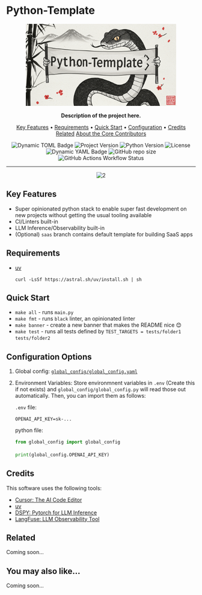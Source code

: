 # Python-Template

<p align="center">
  <img src="media/banner.png" alt="2" width="400">
</p>

<p align="center">
<b>Description of the project here. </b>
</p>

<p align="center">
<p align="center">
  <a href="#key-features">Key Features</a> •
  <a href="#requirements">Requirements</a> •
  <a href="#quick-start">Quick Start</a> •
  <a href="#configuration-options">Configuration</a> •
  <a href="#credits">Credits</a>
  <a href="#related">Related</a>
  <a href="#about-the-core-contributors">About the Core Contributors</a>
</p>

</p>

<p align="center">
  <img src="https://img.shields.io/badge/dynamic/toml?url=https%3A%2F%2Fraw.githubusercontent.com%2FMiyamura80%2FPython-Template%2Fmain%2Fpyproject.toml&query=%24.project.name&label=Project Name&color=purple" alt="Dynamic TOML Badge">
  <img alt="Project Version" src="https://img.shields.io/badge/dynamic/toml?url=https%3A%2F%2Fraw.githubusercontent.com%2FMiyamura80%2FPython-Template%2Fmain%2Fpyproject.toml&query=%24.project.version&label=version&color=blue">
  <img alt="Python Version" src="https://img.shields.io/badge/dynamic/toml?url=https%3A%2F%2Fraw.githubusercontent.com%2FMiyamura80%2FPython-Template%2Fmain%2Fpyproject.toml&query=%24.project['requires-python']&label=python&logo=python&color=blue">
  <img src="https://img.shields.io/badge/License-MIT-blue" alt="License">
  <img alt="Dynamic YAML Badge" src="https://img.shields.io/badge/dynamic/yaml?url=https%3A%2F%2Fraw.githubusercontent.com%2FMiyamura80%2FPython-Template%2Fmain%2Fglobal_config%2Fglobal_config.yaml&query=%24%5B%27model_name%27%5D&label=Model in Use&color=yellow">
  <img alt="GitHub repo size" src="https://img.shields.io/github/repo-size/Miyamura80/Python-Template">
  <img alt="GitHub Actions Workflow Status" src="https://img.shields.io/github/actions/workflow/status/Miyamura80/Python-Template/test_target_tests.yaml?branch=main">

</p>

--- 

<p align="center">
  <img src="media/creating_banner.gif" alt="2" width="600">
</p>


## Key Features

- Super opinionated python stack to enable super fast development on new projects without getting the usual tooling available
- CI/Linters built-in
- LLM Inference/Observability built-in
- (Optional) `saas` branch contains default template for building SaaS apps

## Requirements

- [uv](https://docs.astral.sh/uv/)
  ```
  curl -LsSf https://astral.sh/uv/install.sh | sh
  ```

## Quick Start

- `make all` - runs `main.py`
- `make fmt` - runs `black` linter, an opinionated linter
- `make banner` - create a new banner that makes the README nice 😊
- `make test` - runs all tests defined by `TEST_TARGETS = tests/folder1 tests/folder2`



## Configuration Options

1. Global config: [`global_config/global_config.yaml`](global_config/global_config.yaml)
2. Environment Variables: Store environmnent variables in `.env` (Create this if not exists) and `global_config/global_config.py`  will read those out automatically. Then, you can import them as follows:

    `.env` file:
    ```env
    OPENAI_API_KEY=sk-...
    ```
    python file:
    ```python
    from global_config import global_config

    print(global_config.OPENAI_API_KEY)
    ```

## Credits

This software uses the following tools:
- [Cursor: The AI Code Editor](cursor.com)
- [uv](https://docs.astral.sh/uv/)
- [DSPY: Pytorch for LLM Inference](https://dspy.ai/)
- [LangFuse: LLM Observability Tool](https://langfuse.com/)

## Related

Coming soon...

## You may also like...

Coming soon...


